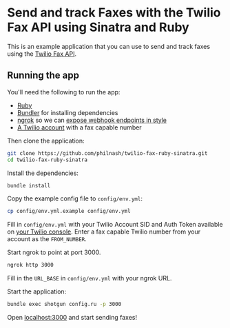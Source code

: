 # Send and track Faxes with the Twilio Fax API using Sinatra and Ruby

This is an example application that you can use to send and track faxes using the [Twilio Fax API](https://www.twilio.com/docs/fax).

## Running the app

You'll need the following to run the app:

* [Ruby](https://www.ruby-lang.org/en/downloads/)
* [Bundler](https://bundler.io/) for installing dependencies
* [ngrok](https://ngrok.com/) so we can [expose webhook endpoints in style](https://www.twilio.com/blog/2015/09/6-awesome-reasons-to-use-ngrok-when-testing-webhooks.html)
* [A Twilio account](https://www.twilio.com/try-twilio) with a fax capable number

Then clone the application:

```bash
git clone https://github.com/philnash/twilio-fax-ruby-sinatra.git
cd twilio-fax-ruby-sinatra
```

Install the dependencies:

```bash
bundle install
```

Copy the example config file to `config/env.yml`:

```bash
cp config/env.yml.example config/env.yml
```

Fill in `config/env.yml` with your Twilio Account SID and Auth Token available on [your Twilio console](https://www.twilio.com/console). Enter a fax capable Twilio number from your account as the `FROM_NUMBER`.

Start ngrok to point at port 3000.

```bash
ngrok http 3000
```

Fill in the `URL_BASE` in `config/env.yml` with your ngrok URL.

Start the application:

```bash
bundle exec shotgun config.ru -p 3000
```

Open [localhost:3000](http://localhost:3000) and start sending faxes!